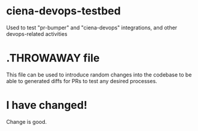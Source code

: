 # ciena-devops-testbed
Used to test "pr-bumper" and "ciena-devops" integrations, and other devops-related activities

# .THROWAWAY file
This file can be used to introduce random changes into the codebase to be able to generated diffs for PRs to test any desired processes.

# I have changed!
Change is good.
